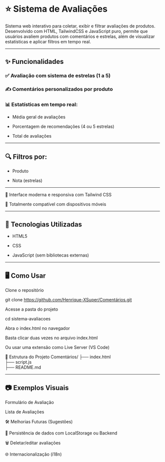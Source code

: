 # ⭐ Sistema de Avaliações

Sistema web interativo para coletar, exibir e filtrar avaliações de produtos. Desenvolvido com HTML, TailwindCSS e JavaScript puro, permite que usuários avaliem produtos com comentários e estrelas, além de visualizar estatísticas e aplicar filtros em tempo real.

---
## ✨ Funcionalidades

### ✅ Avaliação com sistema de estrelas (1 a 5)

### ✍️ Comentários personalizados por produto

### 📊 Estatísticas em tempo real:

- Média geral de avaliações

- Porcentagem de recomendações (4 ou 5 estrelas)

- Total de avaliações

---
## 🔍 Filtros por:

- Produto

- Nota (estrelas)

---
🎨 Interface moderna e responsiva com Tailwind CSS

📱 Totalmente compatível com dispositivos móveis

---
## 🚀 Tecnologias Utilizadas

- HTML5

- CSS

- JavaScript (sem bibliotecas externas)
---
## 🖥️ Como Usar

Clone o repositório

git clone https://github.com/Henrique-XSuper/Comentários.git


Acesse a pasta do projeto

cd sistema-avaliacoes


Abra o index.html no navegador

Basta clicar duas vezes no arquivo index.html

Ou usar uma extensão como Live Server (VS Code)

📁 Estrutura do Projeto
Comentários/
├── index.html <br> 
├── script.js  <br>
├── README.md  <br>  

---
## 📷 Exemplos Visuais
Formulário de Avaliação

Lista de Avaliações

🛠 Melhorias Futuras (Sugestões)

💾 Persistência de dados com LocalStorage ou Backend

🗑️ Deletar/editar avaliações

🌐 Internacionalização (i18n)

